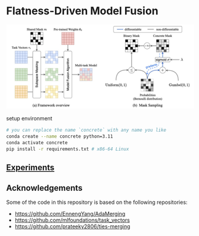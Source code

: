 # Flatness-Driven Model Fusion

![Alt text](images/1702203203116.jpg)

setup environment 

```bash
# you can replace the name `concrete` with any name you like
conda create --name concrete python=3.11
conda activate concrete
pip install -r requirements.txt # x86-64 Linux
```

## [Experiments](results/README.md)

## Acknowledgements

Some of the code in this repository is based on the following repositories:

- https://github.com/EnnengYang/AdaMerging
- https://github.com/mlfoundations/task_vectors
- https://github.com/prateeky2806/ties-merging
